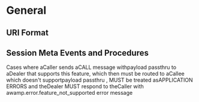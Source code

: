 # General



## URI Format
## Session Meta Events and Procedures


Cases where aCaller sends aCALL message withpayload passthru to aDealer that supports this feature, which then must be routed to aCallee which doesn't supportpayload passthru , MUST be treated asAPPLICATION ERRORS and theDealer MUST respond to theCaller with awamp.error.feature_not_supported error message